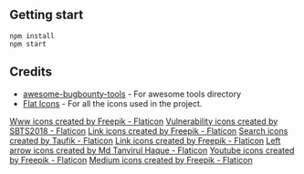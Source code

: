 ## Getting start

```
npm install
npm start
```


## Credits

- [awesome-bugbounty-tools](https://github.com/vavkamil/awesome-bugbounty-tools) - For awesome tools directory
- [Flat Icons](https://www.flaticon.com/) - For all the icons used in the project.



<a href="https://www.flaticon.com/free-icons/www" title="www icons">Www icons created by Freepik - Flaticon</a>
<a href="https://www.flaticon.com/free-icons/vulnerability" title="vulnerability icons">Vulnerability icons created by SBTS2018 - Flaticon</a>
<a href="https://www.flaticon.com/free-icons/link" title="link icons">Link icons created by Freepik - Flaticon</a>
<a href="https://www.flaticon.com/free-icons/search" title="search icons">Search icons created by Taufik - Flaticon</a>
<a href="https://www.flaticon.com/free-icons/link" title="link icons">Link icons created by Freepik - Flaticon</a>
<a href="https://www.flaticon.com/free-icons/left-arrow" title="left arrow icons">Left arrow icons created by Md Tanvirul Haque - Flaticon</a>
<a href="https://www.flaticon.com/free-icons/youtube" title="youtube icons">Youtube icons created by Freepik - Flaticon</a>
<a href="https://www.flaticon.com/free-icons/medium" title="medium icons">Medium icons created by Freepik - Flaticon</a>
